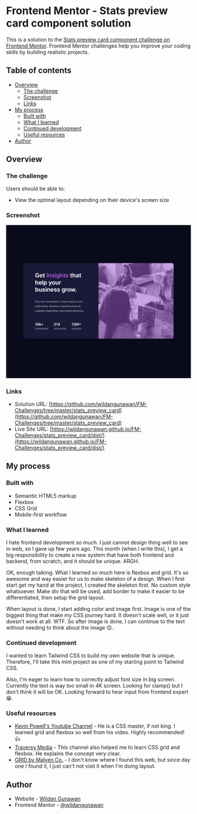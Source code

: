 # Frontend Mentor - Stats preview card component solution

This is a solution to the [Stats preview card component challenge on Frontend Mentor](https://www.frontendmentor.io/challenges/stats-preview-card-component-8JqbgoU62). Frontend Mentor challenges help you improve your coding skills by building realistic projects. 

## Table of contents

- [Overview](#overview)
  - [The challenge](#the-challenge)
  - [Screenshot](#screenshot)
  - [Links](#links)
- [My process](#my-process)
  - [Built with](#built-with)
  - [What I learned](#what-i-learned)
  - [Continued development](#continued-development)
  - [Useful resources](#useful-resources)
- [Author](#author)

## Overview

### The challenge

Users should be able to:

- View the optimal layout depending on their device's screen size

### Screenshot

![](./screenshot.png)

### Links

- Solution URL: [https://github.com/wildangunawan/FM-Challenges/tree/master/stats_preview_card](https://github.com/wildangunawan/FM-Challenges/tree/master/stats_preview_card)
- Live Site URL: [https://wildangunawan.github.io/FM-Challenges/stats_preview_card/dist/](https://wildangunawan.github.io/FM-Challenges/stats_preview_card/dist/)

## My process

### Built with

- Semantic HTML5 markup
- Flexbox
- CSS Grid
- Mobile-first workflow

### What I learned

I hate frontend development so much. I just cannot design thing well to see in web, so I gave up few years ago. This month (when I write this), I get a big responsibility to create a new system that have both frontend and backend, from scratch, and it should be unique. ARGH.

OK, enough talking. What I learned so much here is flexbox and grid. It's so awesome and way easier for us to make skeleton of a design. When I first start get my hand at the project, I created the skeleton first. No custom style whatsoever. Make div that will be used, add border to make it easier to be differentiated, then setup the grid layout.

When layout is done, I start adding color and image first. Image is one of the biggest thing that make my CSS journey hard. It doesn't scale well, or it just doesn't work at all. WTF. So after image is done, I can continue to the text without needing to think about the image 😊.

### Continued development

I wanted to learn Tailwind CSS to build my own website that is unique. Therefore, I'll take this mini project as one of my starting point to Tailwind CSS.

Also, I'm eager to learn how to correctly adjust font size in big screen. Currently the text is way too small in 4K screen. Looking for clamp() but I don't think it will be OK. Looking forward to hear input from frontend expert 😁.

### Useful resources

- [Kevin Powell's Youtube Channel](https://www.youtube.com/user/KepowOb) - He is a CSS master, if not king. I learned grid and flexbox so well from his video. Highly recommended! 👍
- [Traversy Media](https://www.youtube.com/user/TechGuyWeb) - This channel also helped me to learn CSS grid and flexbox. He explains the concept very clear.
- [GRID by Malven Co.](https://grid.malven.co/) - I don't know where I found this web, but since day one I found it, I just can't not visit it when I'm doing layout.

## Author

- Website - [Wildan Gunawan](https://wildan.web.id)
- Frontend Mentor - [@wildangunawan](https://www.frontendmentor.io/profile/wildangunawan)
